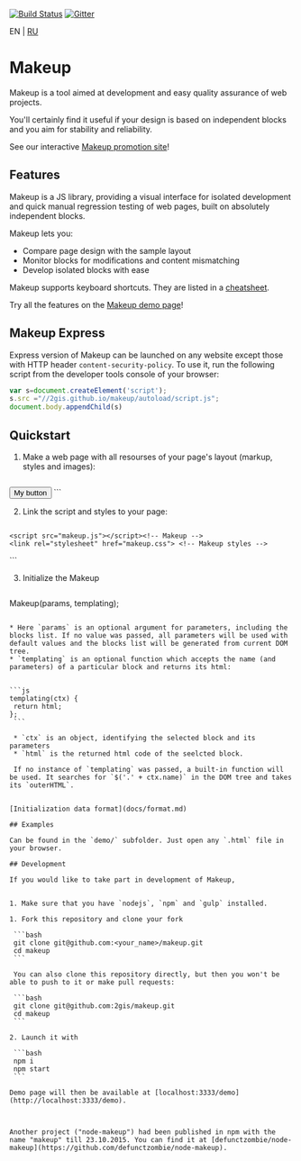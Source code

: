 [![Build Status](https://travis-ci.org/2gis/makeup.svg)](https://travis-ci.org/2gis/makeup) [![Gitter](https://badges.gitter.im/Join%20Chat.svg)](https://gitter.im/2gis/makeup?utm_source=badge&utm_medium=badge&utm_campaign=pr-badge&utm_content=badge)

EN | [RU](README-RU.md)

# Makeup

Makeup is a tool aimed at development and easy quality assurance of web projects.

You'll certainly find it useful if your design is based on independent blocks and you aim for stability and reliability.


See our interactive [Makeup promotion site](http://2gis.github.io/makeup)!

## Features

Makeup is a JS library, providing a visual interface for isolated development and quick manual regression testing of web pages, built on absolutely independent blocks.

Makeup lets you:

* Compare page design with the sample layout
* Monitor blocks for modifications and content mismatching
* Develop isolated blocks with ease

Makeup supports keyboard shortcuts. They are listed in a [cheatsheet](docs/en/keyboard.md).


Try all the features on the [Makeup demo page](http://2gis.github.io/makeup/demo)!


## Makeup Express

Express version of Makeup can be launched on any website except those with HTTP header `content-security-policy`. To use it, run the following script from the developer tools console of your browser:

```javascript
var s=document.createElement('script');
s.src ="//2gis.github.io/makeup/autoload/script.js";
document.body.appendChild(s)
```

## Quickstart

1. Make a web page with all resourses of your page's layout (markup, styles and images):

   ```html
<!DOCTYPE html>
<html lang="en">
<head>
    <title>Makeup</title>
    <link rel="stylesheet" href="style.css"> <!-- project styles -->
</head>
<body>
    <button class="button">My button</button> <!-- markup -->
</body>
</html>
```

2. Link the script and styles to your page:

   ```html
<!DOCTYPE html>
<html>
<head>
    <title>Makeup</title>
    <link rel="stylesheet" href="style.css">

    <script src="makeup.js"></script><!-- Makeup -->
    <link rel="stylesheet" href="makeup.css"> <!-- Makeup styles -->
</head>
<body>
    <div style="display: none;">
        <button class="button">My button</button>
    </div>
</body>
</html>
```

3. Initialize the Makeup

   ```js
Makeup(params, templating);
   ```

   * Here `params` is an optional argument for parameters, including the blocks list. If no value was passed, all parameters will be used with default values and the blocks list will be generated from current DOM tree.
   * `templating` is an optional function which accepts the name (and parameters) of a particular block and returns its html:
   

   ```js
templating(ctx) {
    return html;
};
    ```

    * `ctx` is an object, identifying the selected block and its parameters
    * `html` is the returned html code of the seelcted block.

    If no instance of `templating` was passed, a built-in function will be used. It searches for `$('.' + ctx.name)` in the DOM tree and takes its `outerHTML`.
    
    
[Initialization data format](docs/format.md)

## Examples

Can be found in the `demo/` subfolder. Just open any `.html` file in your browser.

## Development

If you would like to take part in development of Makeup,


1. Make sure that you have `nodejs`, `npm` and `gulp` installed.

1. Fork this repository and clone your fork

    ```bash
    git clone git@github.com:<your_name>/makeup.git
    cd makeup
    ```
    
    You can also clone this repository directly, but then you won't be able to push to it or make pull requests:
    
    ```bash
    git clone git@github.com:2gis/makeup.git
    cd makeup
    ```
    
2. Launch it with

    ```bash
    npm i
    npm start
    ```

Demo page will then be available at [localhost:3333/demo](http://localhost:3333/demo).



Another project ("node-makeup") had been published in npm with the name "makeup" till 23.10.2015. You can find it at [defunctzombie/node-makeup](https://github.com/defunctzombie/node-makeup).
